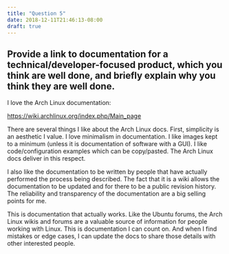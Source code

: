 ```yaml
---
title: "Question 5"
date: 2018-12-11T21:46:13-08:00
draft: true
---
```


## Provide a link to documentation for a technical/developer-focused product, which you think are well done, and briefly explain why you think they are well done.

I love the Arch Linux documentation:

https://wiki.archlinux.org/index.php/Main_page

There are several things I like about the Arch Linux docs. First, simplicity is an aesthetic I value. I love minimalism in documentation. I like images kept to a minimum (unless it is documentation of software with a GUI). I like code/configuration examples which can be copy/pasted. The Arch Linux docs deliver in this respect.

I also like the documentation to be written by people that have actually performed the process being described. The fact that it is a wiki allows the documentation to be updated and for there to be a public revision history. The reliability and transparency of the documentation are a big selling points for me.

This is documentation that actually works. Like the Ubuntu forums, the Arch Linux wikis and forums are a valuable source of information for people working with Linux. This is documentation I can count on. And when I find mistakes or edge cases, I can update the docs to share those details with other interested people.

